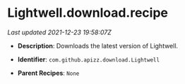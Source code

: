 # Lightwell.download.recipe

_Last updated 2021-12-23 19:58:07Z_

- **Description**: Downloads the latest version of Lightwell.

- **Identifier**: `com.github.apizz.download.Lightwell`

- **Parent Recipes**: `None`